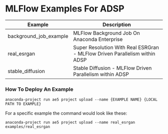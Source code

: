 # MLFlow Examples For ADSP

| Example                              | Description                                                                        |
|--------------------------------------|------------------------------------------------------------------------------------|
| background_job_example               | MLFlow Background Job On Anaconda Enterprise                                       |
| real_esrgan                          | Super Resolution With Real ESRGran - MLFlow Driven Parallelism within ADSP         |
| stable_diffusion                     | Stable Diffusion - MLFlow Driven Parallelism within ADSP                           |


### How To Deploy An Example

```commandline
anaconda-project run ae5 project upload --name {EXAMPLE NAME} {LOCAL PATH TO EXAMPLE}
```

For a specific example the command would look like these:
```commandline
anaconda-project run ae5 project upload --name real_esrgan examples/real_esrgan
```
